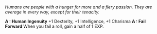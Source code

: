 *Humans are people with a hunger for more and a fiery passion. They are average in every way, except for their tenacity.*

**A : Human Ingenuity**
	+1 Dexterity, +1 Intelligence, +1 Charisma
**A : Fail Forward**
	When you fail a roll, gain a half of 1 EXP.
